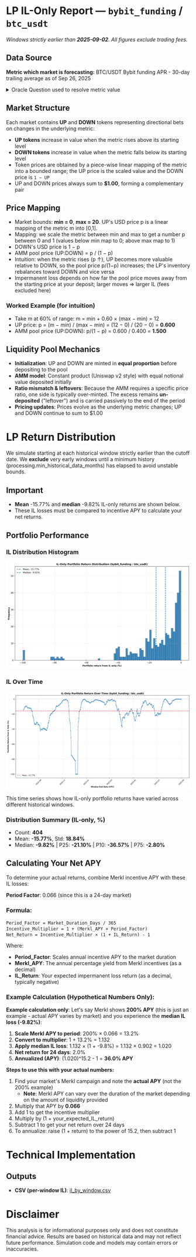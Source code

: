 # LP IL-Only Report — `bybit_funding` / `btc_usdt`

_Windows strictly earlier than **2025-09-02**. All figures exclude trading fees._

## Data Source
**Metric which market is forecasting:** BTC/USDT Bybit funding APR - 30-day trailing average as of Sep 26, 2025

<details><summary>Oracle Question used to resolve metric value</summary>

Use Bybit v5 funding history at https://api.bybit.com/v5/market/funding/history (category=linear, symbol=BTCUSDT). For each UTC day compute daily_APY_percent = (sum of that day's funding rates as fractions) * 365 * 100. Return the arithmetic mean of these daily_APY_percent values for records with 2025-09-26 00:00:00 UTC - 30 days ≤ t < 2025-09-26 00:00:00 UTC, in basis points.Report the number as an integer, rounded up.

</details>

## Market Structure
Each market contains **UP** and **DOWN** tokens representing directional bets on changes in the underlying metric:
- **UP tokens** increase in value when the metric rises above its starting level
- **DOWN tokens** increase in value when the metric falls below its starting level
- Token prices are obtained by a piece-wise linear mapping of the metric into a bounded range; the UP price is the scaled value and the DOWN price is `1 − UP`
- UP and DOWN prices always sum to **$1.00**, forming a complementary pair

## Price Mapping
- Market bounds: **min = 0**, **max = 20**. UP's USD price p is a linear mapping of the metric m into [0,1].
- Mapping: we scale the metric between min and max to get a number p between 0 and 1 (values below min map to 0; above max map to 1)
- DOWN's USD price is 1 − p
- AMM pool price (UP:DOWN) = p / (1 − p)
- Intuition: when the metric rises (p ↑), UP becomes more valuable relative to DOWN, so the pool price p/(1−p) increases; the LP's inventory rebalances toward DOWN and vice versa
- Impermanent loss depends on how far the pool price moves away from the starting price at your deposit; larger moves ⇒ larger IL (fees excluded here)

### Worked Example (for intuition)
- Take m at 60% of range: m = min + 0.60 × (max − min) = 12
- UP price: p = (m − min) / (max − min) = (12 − 0) / (20 − 0) = **0.600**
- AMM pool price (UP:DOWN): p/(1 − p) = 0.600 / 0.400 = **1.500**


## Liquidity Pool Mechanics
- **Initialization**: UP and DOWN are minted in **equal proportion** before depositing to the pool
- **AMM model**: Constant product (Uniswap v2 style) with equal notional value deposited initially
- **Ratio mismatch & leftovers**: Because the AMM requires a specific price ratio, one side is typically over-minted. The excess remains **un-deposited** ("leftover") and is carried passively to the end of the period
- **Pricing updates**: Prices evolve as the underlying metric changes; UP and DOWN continue to sum to $1.00

# LP Return Distribution
We simulate starting at each historical window strictly earlier than the cutoff date. 
We **exclude** very early windows until a minimum history (processing.min_historical_data_months) has elapsed to avoid unstable bounds.

## Important
- **Mean** -15.77% and **median** -9.82% IL-only returns are shown below.
- These IL losses must be compared to incentive APY to calculate your net returns.

## Portfolio Performance
### IL Distribution Histogram
![Portfolio Return Distributions](il_hist.png)

### IL Over Time
![IL Returns Over Time](il_timeseries.png)

This time series shows how IL-only portfolio returns have varied across different historical windows.

### Distribution Summary (IL-only, %)

- Count: **404**
- Mean: **-15.77%**, Std: **18.84%**
- Median: **-9.82%**  |  P25: **-21.10%**  |  P10: **-36.57%**  |  P75: **-2.80%**

## Calculating Your Net APY

To determine your actual returns, combine Merkl incentive APY with these IL losses:

**Period Factor**: 0.066 (since this is a 24-day market)

### Formula:
```
Period_Factor = Market_Duration_Days / 365
Incentive_Multiplier = 1 + (Merkl_APY × Period_Factor)
Net_Return = Incentive_Multiplier × (1 + IL_Return) - 1
```

Where:
- **Period_Factor**: Scales annual incentive APY to the market duration
- **Merkl_APY**: The annual percentage yield from Merkl incentives (as a decimal)
- **IL_Return**: Your expected impermanent loss return (as a decimal, typically negative)

### Example Calculation (Hypothetical Numbers Only):
**Example calculation only**: Let's say Merkl shows **200% APY** (this is just an example - actual APY varies by market) and you experience the **median IL loss (-9.82%)**:

1. **Scale Merkl APY to period**: 200% × 0.066 = 13.2%
2. **Convert to multiplier**: 1 + 13.2% = 1.132
3. **Apply median IL loss**: 1.132 × (1 + -9.8%) = 1.132 × 0.902 = 1.020
4. **Net return for 24 days**: 2.0%
5. **Annualized (APY)**: (1.020)^15.2 - 1 = **36.0% APY**

**Steps to use this with your actual numbers:**
1. Find your market's Merkl campaign and note the **actual APY** (not the 200% example)
   - **Note**: Merkl APY can vary over the duration of the market depending on the amount of liquidity provided
2. Multiply that APY by **0.066**
3. Add 1 to get the incentive multiplier
4. Multiply by (1 + your_expected_IL_return)
5. Subtract 1 to get your net return over 24 days
6. To annualize: raise (1 + return) to the power of 15.2, then subtract 1

# Technical Implementation

## Outputs
- **CSV (per-window IL)**: [il_by_window.csv](il_by_window.csv)

# Disclaimer
This analysis is for informational purposes only and does not constitute financial advice. Results are based on historical data and may not reflect future performance. Simulation code and models may contain errors or inaccuracies.
